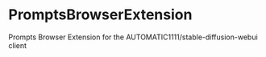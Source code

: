 # PromptsBrowserExtension
Prompts Browser Extension for the AUTOMATIC1111/stable-diffusion-webui client
